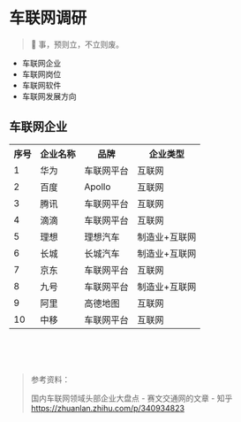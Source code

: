 
# 车联网调研

> 🚩 事，预则立，不立则废。

* 车联网企业
* 车联网岗位
* 车联网软件
* 车联网发展方向

## 车联网企业

<table>
<tr> <th>序号</th> <th>企业名称</th> <th>品牌</th> <th>企业类型</th> </tr>
<tr> <td>1</td> <td>华为</td> <td>车联网平台</td> <td>互联网</td></tr>
<tr> <td>2</td> <td>百度</td> <td>Apollo</td> <td>互联网</td></tr>
<tr> <td>3</td> <td>腾讯</td> <td>车联网平台</td> <td>互联网</td></tr>
<tr> <td>4</td> <td>滴滴</td> <td>车联网平台</td> <td>互联网</td></tr>
<tr> <td>5</td> <td>理想</td> <td>理想汽车</td> <td>制造业+互联网</td></tr>
<tr> <td>6</td> <td>长城</td> <td>长城汽车</td> <td>制造业+互联网</td></tr>
<tr> <td>7</td> <td>京东</td> <td>车联网平台</td> <td>互联网</td></tr>
<tr> <td>8</td> <td>九号</td> <td>车联网平台</td> <td>制造业+互联网</td></tr>
<tr> <td>9</td> <td>阿里</td> <td>高德地图</td> <td>互联网</td></tr>
<tr> <td>10</td> <td>中移</td> <td>车联网平台</td> <td>互联网</td></tr>
</table>





<br/><br/><br/>


> 参考资料：
> 
> 国内车联网领域头部企业大盘点 - 赛文交通网的文章 - 知乎
https://zhuanlan.zhihu.com/p/340934823